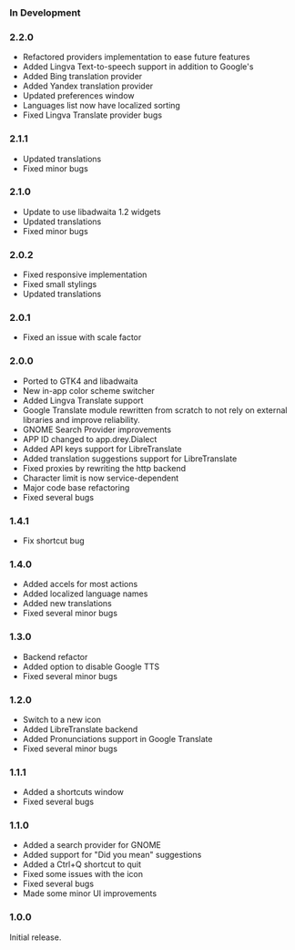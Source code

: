 
### In Development

### 2.2.0
- Refactored providers implementation to ease future features
- Added Lingva Text-to-speech support in addition to Google's
- Added Bing translation provider
- Added Yandex translation provider
- Updated preferences window
- Languages list now have localized sorting
- Fixed Lingva Translate provider bugs

### 2.1.1
- Updated translations
- Fixed minor bugs

### 2.1.0
- Update to use libadwaita 1.2 widgets
- Updated translations
- Fixed minor bugs

### 2.0.2
- Fixed responsive implementation
- Fixed small stylings
- Updated translations

### 2.0.1
- Fixed an issue with scale factor

### 2.0.0
- Ported to GTK4 and libadwaita
- New in-app color scheme switcher
- Added Lingva Translate support
- Google Translate module rewritten from scratch to not rely on external libraries and improve reliability.
- GNOME Search Provider improvements
- APP ID changed to app.drey.Dialect
- Added API keys support for LibreTranslate
- Added translation suggestions support for LibreTranslate
- Fixed proxies by rewriting the http backend
- Character limit is now service-dependent
- Major code base refactoring
- Fixed several bugs

### 1.4.1
- Fix shortcut bug

### 1.4.0
- Added accels for most actions
- Added localized language names
- Added new translations
- Fixed several minor bugs

### 1.3.0
- Backend refactor
- Added option to disable Google TTS
- Fixed several minor bugs

### 1.2.0
- Switch to a new icon
- Added LibreTranslate backend
- Added Pronunciations support in Google Translate
- Fixed several minor bugs

### 1.1.1
- Added a shortcuts window
- Fixed several bugs

### 1.1.0
- Added a search provider for GNOME
- Added support for "Did you mean" suggestions
- Added a Ctrl+Q shortcut to quit
- Fixed some issues with the icon
- Fixed several bugs
- Made some minor UI improvements

### 1.0.0
Initial release.
